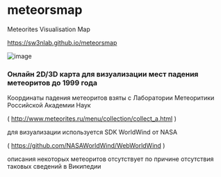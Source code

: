 # meteorsmap
Meteorites Visualisation Map

https://sw3nlab.github.io/meteorsmap

![image](https://raw.githubusercontent.com/sw3nlab/meteorsmap/main/arizona.gif)

### Онлайн 2D/3D карта для визуализации мест падения метеоритов до 1999 года 

Координаты падения метеоритов взяты с Лаборатории Метеоритики Российской Академии Наук

( http://www.meteorites.ru/menu/collection/collect_a.html )


для визуализации используется SDK WorldWind от NASA

( https://github.com/NASAWorldWind/WebWorldWind )



описания некоторых метеоритов отсутствует по причине отсутствия таковых сведений в Википедии

